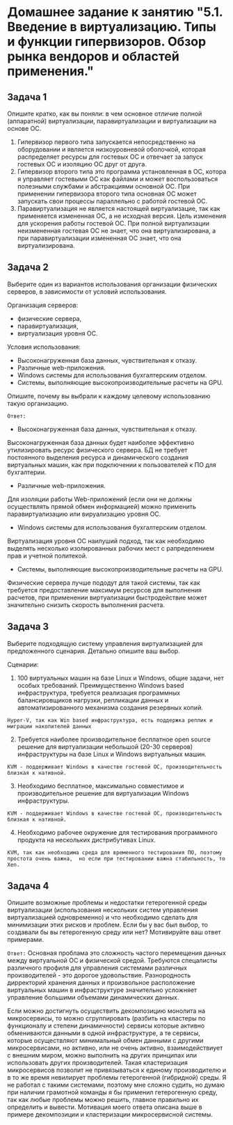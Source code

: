 # Домашнее задание к занятию "5.1. Введение в виртуализацию. Типы и функции гипервизоров. Обзор рынка вендоров и областей применения."

## Задача 1

Опишите кратко, как вы поняли: в чем основное отличие полной (аппаратной) виртуализации, паравиртуализации и виртуализации на основе ОС.


1. Гипервизор первого типа запускается непосредственно на оборудовании и является низкоуровневой оболочкой, которая распределяет ресурсы для гостевых ОС и отвечает за запуск гостевых ОС и изоляцию ОС друг от друга.
2. Гипервизор второго типа это программа установленная в ОС, котора я управляет гостевыми ОС как файлами и может воспользоваться полезными службами и абстракциями основной ОС. При применении гипервизора второго типа основная ОС может запускать свои процессы параллельно с работой гостевой ОС.
3. Паравиртуализация не является настоящей виртуализацие, так как применяется измененная ОС, а не исходная версия. Цель изменения для ускорения работы гостевой ОС. При полной виртуализации неизмененная гостевая ОС не знает, что она виртуализирована, а при паравиртуализации измененная ОС знает, что она виртуализирована.  



## Задача 2

Выберите один из вариантов использования организации физических серверов, в зависимости от условий использования.

Организация серверов:
- физические сервера,
- паравиртуализация,
- виртуализация уровня ОС.

Условия использования:
- Высоконагруженная база данных, чувствительная к отказу.
- Различные web-приложения.
- Windows системы для использования бухгалтерским отделом.
- Системы, выполняющие высокопроизводительные расчеты на GPU.

Опишите, почему вы выбрали к каждому целевому использованию такую организацию.

```Ответ:```
- Высоконагруженная база данных, чувствительная к отказу.

Высоконагруженная база данных будет наиболее эффективно утилизировать ресурс физического сервера. БД не требует постоянного выделения ресурса и динамического создания виртуальных машин, как при подключении к пользователей к ПО для бухгалтерии.

- Различные web-приложения.
 
Для изоляции работы Web-приложений (если они не должны осуществлять прямой обмен информацией) можно применить паравиртуализацию или вируализацию уровня ОС. 

- Windows системы для использования бухгалтерским отделом.

Виртуализация уровня ОС наилуший подход, так как необходимо выделять несколько изолированных рабочих мест с рапределением прав и учетной политекой.

- Системы, выполняющие высокопроизводительные расчеты на GPU.

Физические сервера лучше пододут для такой системы, так как требуется предоставление максимум ресурсов для выполнения расчетов,
при применении виртуализации быстродействие может значительно снизить скорость выполнения расчета.


## Задача 3

Выберите подходящую систему управления виртуализацией для предложенного сценария. 
Детально опишите ваш выбор.

Сценарии:

1. 100 виртуальных машин на базе Linux и Windows, общие задачи, нет особых требований. 
Преимущественно Windows based инфраструктура, требуется реализация программных балансировщиков 
нагрузки, репликации данных и автоматизированного механизма создания резервных копий.

`Hyper-V, так как Win based инфраструктура, есть поддержка реплик и миграции накопителей данных`


2. Требуется наиболее производительное бесплатное open source решение для виртуализации 
небольшой (20-30 серверов) инфраструктуры на базе Linux и Windows виртуальных машин.

`KVM - поддерживает Windows в качестве гостевой ОС, производительность близкая к нативной.`

3. Необходимо бесплатное, максимально совместимое и производительное решение для виртуализации 
Windows инфраструктуры.

`KVM - поддерживает Windows в качестве гостевой ОС, производительность близкая к нативной.`

4. Необходимо рабочее окружение для тестирования программного продукта на нескольких 
дистрибутивах Linux.

`KVM, так как необходима среда для временного тестирования ПО, поэтому простота очень важна, 
но если при тестировании важна стабильность, то Xen.`


## Задача 4

Опишите возможные проблемы и недостатки гетерогенной среды виртуализации 
(использования нескольких систем управления виртуализацией одновременно) 
и что необходимо сделать для минимизации этих рисков и проблем. 
Если бы у вас был выбор, то создавали бы вы гетерогенную среду или нет? 
Мотивируйте ваш ответ примерами.

```Ответ:```
Основная проблама это сложность частого перемещения данных между виртуальной ОС и физической средой.
Требуются спецалисты различного профиля для управления системами различных производителей - это дорогое удовольствие.
Разнородность дирректорий хранения данных и произвольное расположение виртуальных машин в инфраструктуре значительно усложняет управление большими объемами динамических данных.

Если можно достигнуть осуществить декомпозицию монолита на микросервисы, то можно сгруппировать (разбить на кластеры по функционалу и степени динамичности) сервисы которые активно обмениваются данными в одной инфраструктуре, а те сервисы, которые осуществляют минимальный обмен данными с другими микросервисами, но активно, или не очень активно, взаимодействиует с внешним миром, можно выполнить на других принципах или использовать других производителей. 
Такая кластеризация микросервисов позволит не привязываться к единому производителю и в то же время невилирует проблемы гетерогенной (гибридной) среды.
Я не работал с такими системами, поэтому мне сложно судить, но думаю при наличии грамотной команды я бы применил гетерогенную среду, так как любые проблемы можно решить, главное правильно их определить и вывести.
Мотивация моего ответа описана выше в примере декомпозиции и кластеризации микросервисной системы.
